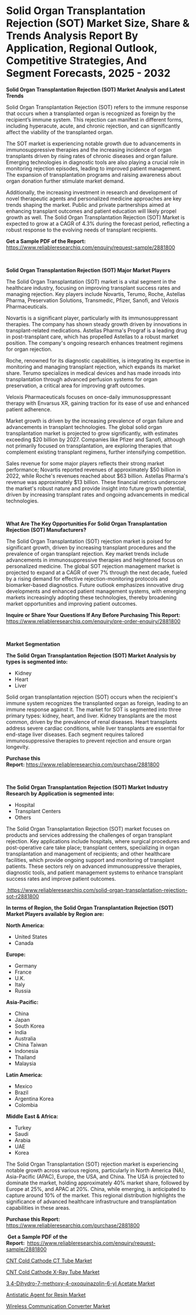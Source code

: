 <p><h1>Solid Organ Transplantation Rejection (SOT) Market Size, Share & Trends Analysis Report By Application, Regional Outlook, Competitive Strategies, And Segment Forecasts, 2025 - 2032</h1></p><p><strong>Solid Organ Transplantation Rejection (SOT) Market Analysis and Latest Trends</strong></p>
<p><p>Solid Organ Transplantation Rejection (SOT) refers to the immune response that occurs when a transplanted organ is recognized as foreign by the recipient’s immune system. This rejection can manifest in different forms, including hyperacute, acute, and chronic rejection, and can significantly affect the viability of the transplanted organ. </p><p>The SOT market is experiencing notable growth due to advancements in immunosuppressive therapies and the increasing incidence of organ transplants driven by rising rates of chronic diseases and organ failure. Emerging technologies in diagnostic tools are also playing a crucial role in monitoring rejection episodes, leading to improved patient management. The expansion of transplantation programs and raising awareness about organ donation further stimulate market demand. </p><p>Additionally, the increasing investment in research and development of novel therapeutic agents and personalized medicine approaches are key trends shaping the market. Public and private partnerships aimed at enhancing transplant outcomes and patient education will likely propel growth as well. The Solid Organ Transplantation Rejection (SOT) Market is expected to grow at a CAGR of 4.3% during the forecast period, reflecting a robust response to the evolving needs of transplant recipients.</p></p>
<p><strong>Get a Sample PDF of the Report:&nbsp;</strong> <a href="https://www.reliableresearchiq.com/enquiry/request-sample/2881800?utm_campaign=1123&utm_medium=2&utm_source=Github&utm_content=ia&utm_term=12032025&utm_id=solid-organ-transplantation-rejection-sot">https://www.reliableresearchiq.com/enquiry/request-sample/2881800</a></p>
<p>&nbsp;</p>
<p><strong>Solid Organ Transplantation Rejection (SOT) Major Market Players</strong></p>
<p><p>The Solid Organ Transplantation (SOT) market is a vital segment in the healthcare industry, focusing on improving transplant success rates and managing rejection. Key players include Novartis, Terumo, Roche, Astellas Pharma, Preservation Solutions, Transmedic, Pfizer, Sanofi, and Veloxis Pharmaceuticals.</p><p>Novartis is a significant player, particularly with its immunosuppressant therapies. The company has shown steady growth driven by innovations in transplant-related medications. Astellas Pharma's Prograf is a leading drug in post-transplant care, which has propelled Astellas to a robust market position. The company's ongoing research enhances treatment regimens for organ rejection.</p><p>Roche, renowned for its diagnostic capabilities, is integrating its expertise in monitoring and managing transplant rejection, which expands its market share. Terumo specializes in medical devices and has made inroads into transplantation through advanced perfusion systems for organ preservation, a critical area for improving graft outcomes.</p><p>Veloxis Pharmaceuticals focuses on once-daily immunosuppressant therapy with Envarsus XR, gaining traction for its ease of use and enhanced patient adherence. </p><p>Market growth is driven by the increasing prevalence of organ failure and advancements in transplant technologies. The global solid organ transplantation market is projected to grow significantly, with estimates exceeding $20 billion by 2027. Companies like Pfizer and Sanofi, although not primarily focused on transplantation, are exploring therapies that complement existing transplant regimens, further intensifying competition.</p><p>Sales revenue for some major players reflects their strong market performance; Novartis reported revenues of approximately $50 billion in 2022, while Roche's revenues reached about $63 billion. Astellas Pharma's revenue was approximately $13 billion. These financial metrics underscore the market's robust nature and provide insight into future growth potential, driven by increasing transplant rates and ongoing advancements in medical technologies.</p></p>
<p>&nbsp;</p>
<p><strong>What Are The Key Opportunities For Solid Organ Transplantation Rejection (SOT) Manufacturers?</strong></p>
<p><p>The Solid Organ Transplantation (SOT) rejection market is poised for significant growth, driven by increasing transplant procedures and the prevalence of organ transplant rejection. Key market trends include advancements in immunosuppressive therapies and heightened focus on personalized medicine. The global SOT rejection management market is projected to expand at a CAGR of over 7% through the next decade, fueled by a rising demand for effective rejection-monitoring protocols and biomarker-based diagnostics. Future outlook emphasizes innovative drug developments and enhanced patient management systems, with emerging markets increasingly adopting these technologies, thereby broadening market opportunities and improving patient outcomes.</p></p>
<p><strong>Inquire or Share Your Questions If Any Before Purchasing This Report:</strong> <a href="https://www.reliableresearchiq.com/enquiry/pre-order-enquiry/2881800?utm_campaign=1123&utm_medium=2&utm_source=Github&utm_content=ia&utm_term=12032025&utm_id=solid-organ-transplantation-rejection-sot">https://www.reliableresearchiq.com/enquiry/pre-order-enquiry/2881800</a></p>
<p>&nbsp;</p>
<p><strong>Market Segmentation</strong></p>
<p><strong>The Solid Organ Transplantation Rejection (SOT) Market Analysis by types is segmented into:</strong></p>
<p><ul><li> Kidney</li><li>Heart</li><li>Liver </li></ul></p>
<p><p>Solid organ transplantation rejection (SOT) occurs when the recipient's immune system recognizes the transplanted organ as foreign, leading to an immune response against it. The market for SOT is segmented into three primary types: kidney, heart, and liver. Kidney transplants are the most common, driven by the prevalence of renal diseases. Heart transplants address severe cardiac conditions, while liver transplants are essential for end-stage liver diseases. Each segment requires tailored immunosuppressive therapies to prevent rejection and ensure organ longevity.</p></p>
<p><strong>Purchase this Report:&nbsp;</strong><a href="https://www.reliableresearchiq.com/purchase/2881800?utm_campaign=1123&utm_medium=2&utm_source=Github&utm_content=ia&utm_term=12032025&utm_id=solid-organ-transplantation-rejection-sot">https://www.reliableresearchiq.com/purchase/2881800</a></p>
<p>&nbsp;</p>
<p><strong>The Solid Organ Transplantation Rejection (SOT) Market Industry Research by Application is segmented into:</strong></p>
<p><ul><li> Hospital</li><li>Transplant Centers</li><li>Others </li></ul></p>
<p><p>The Solid Organ Transplantation Rejection (SOT) market focuses on products and services addressing the challenges of organ transplant rejection. Key applications include hospitals, where surgical procedures and post-operative care take place; transplant centers, specializing in organ transplantation and management of recipients; and other healthcare facilities, which provide ongoing support and monitoring of transplant patients. These sectors rely on advanced immunosuppressive therapies, diagnostic tools, and patient management systems to enhance transplant success rates and improve patient outcomes.</p></p>
<p><a href="https://www.reliableresearchiq.com/solid-organ-transplantation-rejection-sot-r2881800?utm_campaign=1123&utm_medium=2&utm_source=Github&utm_content=ia&utm_term=12032025&utm_id=solid-organ-transplantation-rejection-sot">&nbsp;https://www.reliableresearchiq.com/solid-organ-transplantation-rejection-sot-r2881800</a></p>
<p><strong>In terms of Region, the Solid Organ Transplantation Rejection (SOT) Market Players available by Region are:</strong></p>
<p>
    <p> <strong> North America: </strong>
        <ul>
            <li>United States</li>
            <li>Canada</li>
        </ul>
        </p> 
    <p> <strong> Europe: </strong>
        <ul>
            <li>Germany</li>
            <li>France</li>
            <li>U.K.</li>
            <li>Italy</li>
            <li>Russia</li>
        </ul>
        </p> 
    <p> <strong> Asia-Pacific: </strong>
        <ul>
            <li>China</li>
            <li>Japan</li>
            <li>South Korea</li>
            <li>India</li>
            <li>Australia</li>
            <li>China Taiwan</li>
            <li>Indonesia</li>
            <li>Thailand</li>
            <li>Malaysia</li>
        </ul>
        </p> 
    <p> <strong> Latin America: </strong>
        <ul>
            <li>Mexico</li>
            <li>Brazil</li>
            <li>Argentina Korea</li>
            <li>Colombia</li>
        </ul>
        </p> 
    <p> <strong> Middle East & Africa: </strong>
        <ul>
            <li>Turkey</li>
            <li>Saudi</li>
            <li>Arabia</li>
            <li>UAE</li>
            <li>Korea</li>
        </ul>
    </p>
    </p>
<p><p>The Solid Organ Transplantation (SOT) rejection market is experiencing notable growth across various regions, particularly in North America (NA), Asia-Pacific (APAC), Europe, the USA, and China. The USA is projected to dominate the market, holding approximately 40% market share, followed by Europe at 25%, and APAC at 20%. China, while emerging, is anticipated to capture around 10% of the market. This regional distribution highlights the significance of advanced healthcare infrastructure and transplantation capabilities in these areas.</p></p>
<p><strong>Purchase this Report: </strong><a href="https://www.reliableresearchiq.com/purchase/2881800?utm_campaign=1123&utm_medium=2&utm_source=Github&utm_content=ia&utm_term=12032025&utm_id=solid-organ-transplantation-rejection-sot">https://www.reliableresearchiq.com/purchase/2881800</a></p>
<p>&nbsp;<strong>Get a Sample PDF of the Report:&nbsp;&nbsp;</strong><a href="https://www.reliableresearchiq.com/enquiry/request-sample/2881800?utm_campaign=1123&utm_medium=2&utm_source=Github&utm_content=ia&utm_term=12032025&utm_id=solid-organ-transplantation-rejection-sot">https://www.reliableresearchiq.com/enquiry/request-sample/2881800</a></p>
<p><strong></strong></p>
<p><p><a href="https://github.com/foddekampo/Market-Research-Report-List-1/blob/main/cnt-cold-cathode-ct-tube-market.md?utm_campaign=1123&utm_medium=2&utm_source=Github&utm_content=ia&utm_term=12032025&utm_id=solid-organ-transplantation-rejection-sot">CNT Cold Cathode CT Tube Market</a></p><p><a href="https://github.com/saribuissawi/Market-Research-Report-List-1/blob/main/cnt-cold-cathode-x-ray-tube-market.md?utm_campaign=1123&utm_medium=2&utm_source=Github&utm_content=ia&utm_term=12032025&utm_id=solid-organ-transplantation-rejection-sot">CNT Cold Cathode X-Ray Tube Market</a></p><p><a href="https://github.com/sentoljinqiu/Market-Research-Report-List-1/blob/main/34-dihydro-7-methoxy-4-oxoquinazolin-6-yl-acetate-market.md?utm_campaign=1123&utm_medium=2&utm_source=Github&utm_content=ia&utm_term=12032025&utm_id=solid-organ-transplantation-rejection-sot">3,4-Dihydro-7-methoxy-4-oxoquinazolin-6-yl Acetate Market</a></p><p><a href="https://github.com/vandelmanize/Market-Research-Report-List-1/blob/main/antistatic-agent-for-resin-market.md?utm_campaign=1123&utm_medium=2&utm_source=Github&utm_content=ia&utm_term=12032025&utm_id=solid-organ-transplantation-rejection-sot">Antistatic Agent for Resin Market</a></p><p><a href="https://github.com/kecixayaab/Market-Research-Report-List-1/blob/main/wireless-communication-converter-market.md?utm_campaign=1123&utm_medium=2&utm_source=Github&utm_content=ia&utm_term=12032025&utm_id=solid-organ-transplantation-rejection-sot">Wireless Communication Converter Market</a></p></p>